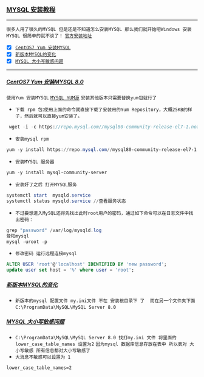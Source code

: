 ### [MYSQL 安装教程](#top) <b id="top"></b> 

----
`很多人用了很久的MYSQL 但是还是不知道怎么安装MYSQL 那么我们就开始吧Windows 安装MYSQL 很简单的就不谈了！` [`官方安装地址`](https://dev.mysql.com/doc/refman/8.0/en/installing.html)

- [x] [`CentOS7 Yum 安装MYSQL`](#notice)
- [x] [`新版本MYSQL的变化`](#change)
- [x] [`MYSQL 大小写敏感问题`](#ignore)

------
##### [CentOS7 Yum 安装MYSQL 8.0](#top)  <b id="notice"></b> 
`使用Yum 安装MYSQL` [`MYSQL YUM源`](https://dev.mysql.com/downloads/repo/yum/) `安装其他版本只需要替换yum包就行了`
* `下载 rpm 包`:`使用上面的命令就直接下载了安装用的Yum Repository，大概25KB的样子，然后就可以直接yum安装了。`
```c#
 wget -i -c https://repo.mysql.com//mysql80-community-release-el7-1.noarch.rpm
```
* `安装mysql rpm`
```powershell
yum -y install https://repo.mysql.com//mysql80-community-release-el7-1.noarch.rpm
```
* `安装MYSQL 服务器`
```powershell
yum -y install mysql-community-server
```
* `安装好了之后 打开MYSQL服务 `
```powershell
systemctl start  mysqld.service
systemctl status mysqld.service //查看服务状态
```
* `不过要想进入MySQL还得先找出此时root用户的密码，通过如下命令可以在日志文件中找出密码：`
```c#
grep "password" /var/log/mysqld.log
登陆mysql
mysql -uroot -p  
```
* `修改密码 运行远程连接mysql`
```sql
ALTER USER 'root'@'localhost' IDENTIFIED BY 'new password';
update user set host = '%' where user = 'root';
```
##### [新版本MYSQL的变化](#top)  <b id="change"></b> 
* `新版本的mysql 配置文件 my.ini文件 不在 安装根目录下 了  而在另一个文件夹下面 ` `C:\ProgramData\MySQL\MySQL Server 8.0`


##### [MYSQL 大小写敏感问题](#top)   <b id="ignore"></b>

* `C:\ProgramData\MySQL\MySQL Server 8.0 找打my.ini 文件 将里面的 lower_case_table_names 设置为2` `因为mysql 数据库信息存放在表中 所以表对
大小写敏感 所有信息都对大小写敏感了`
* `大消息不敏感可以设置为 1 `

```xml
lower_case_table_names=2
```
